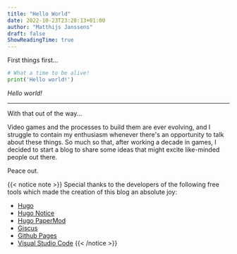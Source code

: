 ```yaml
---
title: "Hello World"
date: 2022-10-23T23:28:13+01:00
author: "Matthijs Janssens"
draft: false
ShowReadingTime: true
---
```


First things first... 

```Python
# What a time to be alive!
print('Hello world!')
```

*Hello world!*

---

With that out of the way...

Video games and the processes to build them are ever evolving, and I struggle to contain my enthusiasm whenever there's an opportunity to talk about these things. So much so that, after working a decade in games, I decided to start a blog to share some ideas that might excite like-minded people out there.

Peace out.

{{< notice note >}}
Special thanks to the developers of the following free tools which made the creation of this blog an absolute joy:

* [Hugo](https://gohugo.io)
* [Hugo Notice](https://github.com/martignoni/hugo-notice)
* [Hugo PaperMod](https://github.com/adityatelange/hugo-PaperMod)
* [Giscus](https://giscus.app)
* [Github Pages](https://pages.github.com)
* [Visual Studio Code](https://code.visualstudio.com)
{{< /notice >}}